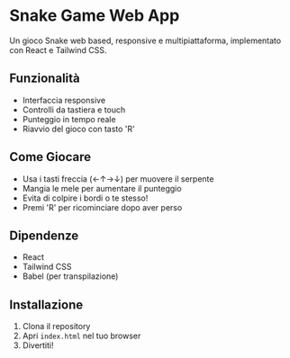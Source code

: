 # Snake Game Web App

Un gioco Snake web based, responsive e multipiattaforma, implementato con React e Tailwind CSS.

## Funzionalità

- Interfaccia responsive 
- Controlli da tastiera e touch
- Punteggio in tempo reale
- Riavvio del gioco con tasto 'R'

## Come Giocare

- Usa i tasti freccia (←↑→↓) per muovere il serpente
- Mangia le mele per aumentare il punteggio
- Evita di colpire i bordi o te stesso!
- Premi 'R' per ricominciare dopo aver perso

## Dipendenze

- React
- Tailwind CSS
- Babel (per transpilazione)

## Installazione

1. Clona il repository
2. Apri `index.html` nel tuo browser
3. Divertiti!
